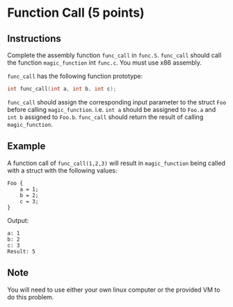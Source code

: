 # Function Call (5 points)

## Instructions

Complete the assembly function `func_call` in `func.S`. `func_call` should call the function `magic_function` int `func.c`. You must use x86 assembly.

`func_call` has the following function prototype:

```c
int func_call(int a, int b, int c);
```

`func_call` should assign the corresponding input parameter to the struct `Foo` before calling `magic_function`. i.e. `int a` should be assigned to `Foo.a` and `int b` assigned to `Foo.b`. `func_call` should return the result of calling `magic_function`.

## Example
A function call of `func_call(1,2,3)` will result in `magic_function` being called with a struct with the following values:

```
Foo {
	a = 1;
	b = 2;
	c = 3;
}
```

Output:

```
a: 1
b: 2
c: 3
Result: 5
```

## Note
You will need to use either your own linux computer or the provided VM to do this problem.
